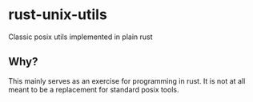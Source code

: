 # rust-unix-utils
Classic posix utils implemented in plain rust

## Why?

This mainly serves as an exercise for programming in rust. It is not at all meant to be a replacement for standard posix tools.
